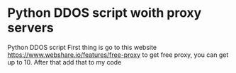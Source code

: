 # Python DDOS script woith proxy servers
Python DDOS script
First thing is go to this website https://www.webshare.io/features/free-proxy to get free proxy, you can get up to 10. After that add that to my code
